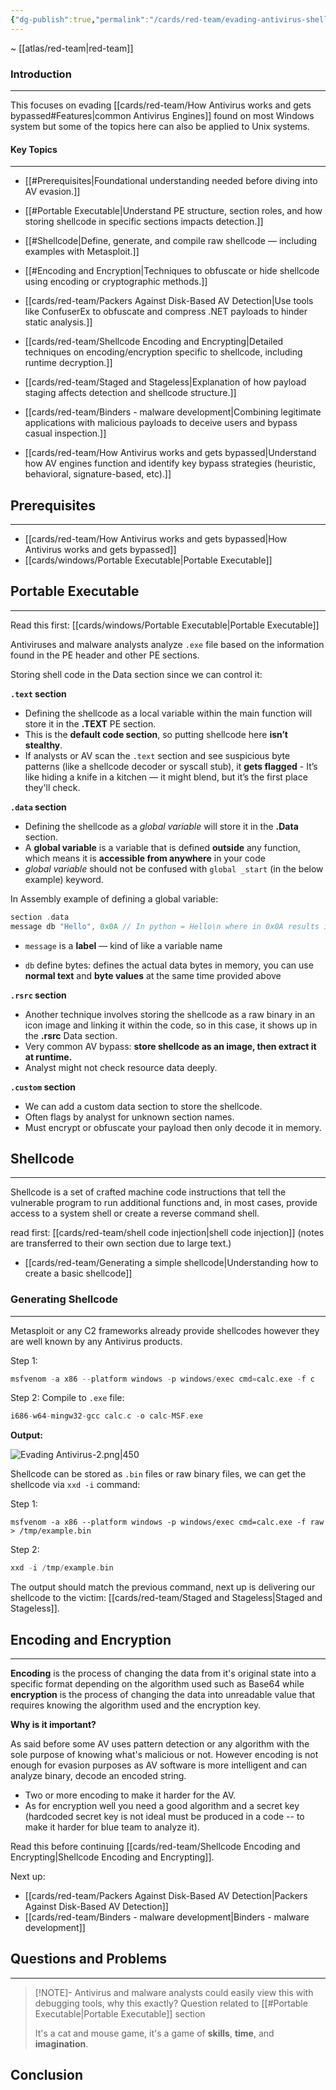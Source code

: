```yaml
---
{"dg-publish":true,"permalink":"/cards/red-team/evading-antivirus-shellcode/","tags":["red-team/host-evasion"]}
---
```


~ [[atlas/red-team\|red-team]]
### Introduction 
---
This focuses on evading [[cards/red-team/How Antivirus works and gets bypassed#Features\|common Antivirus Engines]] found on most Windows system but some of the topics here can also be applied to Unix systems.
#### Key Topics
---
- [[#Prerequisites|Foundational understanding needed before diving into AV evasion.]]
- [[#Portable Executable|Understand PE structure, section roles, and how storing shellcode in specific sections impacts detection.]]

- [[#Shellcode|Define, generate, and compile raw shellcode — including examples with Metasploit.]]

- [[#Encoding and Encryption|Techniques to obfuscate or hide shellcode using encoding or cryptographic methods.]]

- [[cards/red-team/Packers Against Disk-Based AV Detection\|Use tools like ConfuserEx to obfuscate and compress .NET payloads to hinder static analysis.]]

- [[cards/red-team/Shellcode Encoding and Encrypting\|Detailed techniques on encoding/encryption specific to shellcode, including runtime decryption.]]

- [[cards/red-team/Staged and Stageless\|Explanation of how payload staging affects detection and shellcode structure.]]
- [[cards/red-team/Binders - malware development\|Combining legitimate applications with malicious payloads to deceive users and bypass casual inspection.]]

- [[cards/red-team/How Antivirus works and gets bypassed\|Understand how AV engines function and identify key bypass strategies (heuristic, behavioral, signature-based, etc).]]
## Prerequisites
---
- [[cards/red-team/How Antivirus works and gets bypassed\|How Antivirus works and gets bypassed]]
- [[cards/windows/Portable Executable\|Portable Executable]]
## Portable Executable
---
Read this first: [[cards/windows/Portable Executable\|Portable Executable]]

Antiviruses and malware analysts analyze `.exe` file based on the information found in the PE header and other PE sections.

Storing shell code in the Data section since we can control it:

**`.text` section**

- Defining the shellcode as a local variable within the main function will store it in the **.TEXT** PE section.  
- This is the **default code section**, so putting shellcode here **isn’t stealthy**.
- If analysts or AV scan the `.text` section and see suspicious byte patterns (like a shellcode decoder or syscall stub), it **gets flagged** - It’s like hiding a knife in a kitchen — it might blend, but it’s the first place they'll check.

**`.data` section**

- Defining the shellcode as a _global variable_ will store it in the **.Data** section.
- A **global variable** is a variable that is defined **outside** any function, which means it is **accessible from anywhere** in your code
- _global variable_ should not be confused with `global _start` (in the below example) keyword.

In Assembly example of defining a global variable:

```C
section .data
message db "Hello", 0x0A // In python = Hello\n where in 0x0A results into newline character.
```

- `message` is a **label** — kind of like a variable name
    
- `db`  define bytes: defines the actual data bytes in memory, you can use **normal text** and **byte values** at the same time provided above


**`.rsrc` section**

- Another technique involves storing the shellcode as a raw binary in an icon image and linking it within the code, so in this case, it shows up in the **.rsrc** Data section. 
- Very common AV bypass: **store shellcode as an image, then extract it at runtime.**
- Analyst might not check resource data deeply.

**`.custom` section**

- We can add a custom data section to store the shellcode.
- Often flags by analyst for unknown section names.
- Must encrypt or obfuscate your payload then only decode it in memory.
## Shellcode
---
Shellcode is a set of crafted machine code instructions that tell the vulnerable program to run additional functions and, in most cases, provide access to a system shell or create a reverse command shell.

read first: [[cards/red-team/shell code injection\|shell code injection]] (notes are transferred to their own section due to large text.)

- [[cards/red-team/Generating a simple shellcode\|Understanding how to create a basic shellcode]]
### Generating Shellcode
---
Metasploit or any C2 frameworks already provide shellcodes however they are well known by any Antivirus products.

Step 1: 
```C
msfvenom -a x86 --platform windows -p windows/exec cmd=calc.exe -f c
```

Step 2: Compile to `.exe` file:

```C
i686-w64-mingw32-gcc calc.c -o calc-MSF.exe
```

**Output:**

![Evading Antivirus-2.png|450](/img/user/cards/red-team/images/Evading%20Antivirus-2.png)


Shellcode can be stored as `.bin` files or raw binary files, we can get the shellcode via `xxd -i` command:

Step 1:
```shell-session
msfvenom -a x86 --platform windows -p windows/exec cmd=calc.exe -f raw > /tmp/example.bin
```

Step 2: 

```C
xxd -i /tmp/example.bin
```

The output should match the previous command, next up is delivering our shellcode to the victim: [[cards/red-team/Staged and Stageless\|Staged and Stageless]].
## Encoding and Encryption
---
**Encoding** is the process of changing the data from it's original state into a specific format depending on the algorithm used such as Base64 while **encryption** is the process of changing the data into unreadable value that requires knowing the algorithm used and the encryption key.

**Why is it important?**

As said before some AV uses pattern detection or any algorithm with the sole purpose of knowing what's malicious or not. However encoding is not enough for evasion purposes as AV software is more intelligent and can analyze binary, decode an encoded string.

- Two or more encoding to make it harder for the AV.
- As for encryption well you need a good algorithm and a secret key (hardcoded secret key is not ideal must be produced in a code -- to make it harder for blue team to analyze it).

Read this before continuing [[cards/red-team/Shellcode Encoding and Encrypting\|Shellcode Encoding and Encrypting]].

Next up:

- [[cards/red-team/Packers Against Disk-Based AV Detection\|Packers Against Disk-Based AV Detection]]
- [[cards/red-team/Binders - malware development\|Binders - malware development]]
## Questions and Problems
---

> [!NOTE]-  Antivirus and malware analysts could easily view this with debugging tools, why this exactly?
>Question related to [[#Portable Executable|Portable Executable]] section
> 
> It's a cat and mouse game, it's a game of **skills**, **time**, and **imagination**.
## Conclusion


